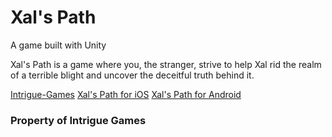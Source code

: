 # Xal's Path
A game built with Unity

Xal's Path is a game where you, the stranger, strive to help Xal rid the realm of a terrible blight and uncover the deceitful truth behind it.

[Intrigue-Games](https://www.intrigue-games.com/)
[Xal's Path for iOS](https://apps.apple.com/us/app/xals-path/id1566474908)
[Xal's Path for Android](https://play.google.com/store/apps/details?id=com.IntrigueGames.XalsPath)


### Property of Intrigue Games
